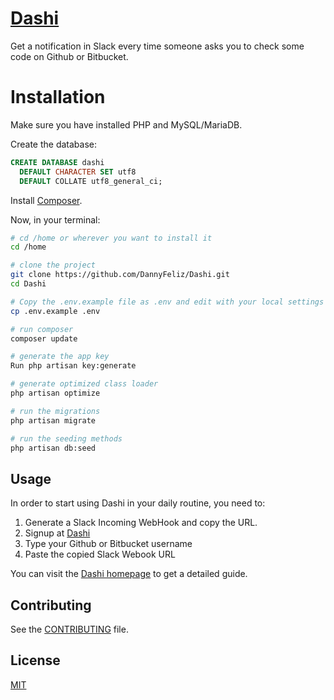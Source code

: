 # [Dashi](https://github.com/DannyFeliz/Dashi)
Get a notification in Slack every time someone asks you to check some code on Github or Bitbucket.


# Installation 

Make sure you have installed PHP and MySQL/MariaDB.

Create the database:

```sql
CREATE DATABASE dashi
  DEFAULT CHARACTER SET utf8
  DEFAULT COLLATE utf8_general_ci;
```
Install [Composer](https://getcomposer.org/download/).

Now, in your terminal: 

```bash
# cd /home or wherever you want to install it
cd /home

# clone the project
git clone https://github.com/DannyFeliz/Dashi.git
cd Dashi

# Copy the .env.example file as .env and edit with your local settings
cp .env.example .env

# run composer
composer update

# generate the app key
Run php artisan key:generate

# generate optimized class loader
php artisan optimize

# run the migrations
php artisan migrate

# run the seeding methods
php artisan db:seed

```

## Usage

In order to start using Dashi in your daily routine, you need to: 

1. Generate a Slack Incoming WebHook and copy the URL.
2. Signup at [Dashi](http://dashinotify.com/register)
3. Type your Github or Bitbucket username
4. Paste the copied Slack Webook URL

You can visit the [Dashi homepage](http://dashinotify.com) to get a detailed guide.

## Contributing

See the [CONTRIBUTING](CONTRIBUTING.md) file.

## License

[MIT](http://opensource.org/licenses/MIT)
